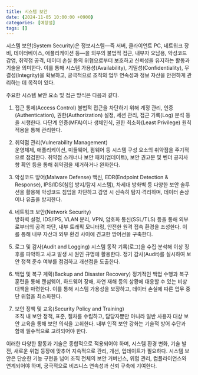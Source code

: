 ```yaml
---
title: 시스템 보안
date: {2024-11-05 10:00:00 +0900}
categories: [예창설]
tags: []
---
```


시스템 보안(System Security)은 정보시스템—즉 서버, 클라이언트 PC, 네트워크 장비, 데이터베이스, 애플리케이션 등—을 외부의 불법적 접근, 내부자 오남용, 악성코드 감염, 취약점 공격, 데이터 손실 등의 위협으로부터 보호하고 신뢰성을 유지하는 활동과 기술을 의미한다. 이를 통해 시스템 가용성(Availability), 기밀성(Confidentiality), 무결성(Integrity)을 확보하고, 궁극적으로 조직의 업무 연속성과 정보 자산을 안전하게 관리하는 데 목적이 있다.

주요한 시스템 보안 요소 및 접근 방식은 다음과 같다.

1. 접근 통제(Access Control)
   불법적 접근을 차단하기 위해 계정 관리, 인증(Authentication), 권한(Authorization) 설정, 세션 관리, 접근 기록(Log) 분석 등을 시행한다. 다단계 인증(MFA)이나 생체인식, 권한 최소화(Least Privilege) 원칙 적용을 통해 관리한다.

2. 취약점 관리(Vulnerability Management)  
   운영체제, 애플리케이션, 미들웨어, 펌웨어 등 시스템 구성 요소의 취약점을 주기적으로 점검한다. 취약점 스캐너나 보안 패치(업데이트), 보안 권고문 및 벤더 공지사항 확인 등을 통해 취약점을 제거하거나 완화한다.

3. 악성코드 방어(Malware Defense) 
   백신, EDR(Endpoint Detection & Response), IPS/IDS(침입 방지/탐지 시스템), 차세대 방화벽 등 다양한 보안 솔루션을 활용해 악성코드 침입을 차단하고 감염 시 신속히 탐지·격리하며, 데이터 손상이나 유출을 방지한다.

4. 네트워크 보안(Network Security)  
   방화벽 설정, IDS/IPS, VLAN 분리, VPN, 암호화 통신(SSL/TLS) 등을 통해 외부로부터의 공격 차단, 내부 트래픽 모니터링, 안전한 원격 접속 환경을 조성한다. 이를 통해 내부 자산과 외부 환경 사이에 견고한 방어선을 구축한다.

5. 로그 및 감사(Audit and Logging)
   시스템 동작 기록(로그)을 수집·분석해 이상 징후를 파악하고 사고 발생 시 원인 규명에 활용한다. 정기 감사(Audit)를 실시하여 보안 정책 준수 여부를 점검하고 개선점을 도출한다.

6. 백업 및 복구 계획(Backup and Disaster Recovery)
   정기적인 백업 수행과 복구 훈련을 통해 랜섬웨어, 하드웨어 장애, 자연 재해 등의 상황에 대응할 수 있는 비상 대책을 마련한다. 이를 통해 시스템 가용성을 보장하고, 데이터 손실에 따른 업무 중단 위험을 최소화한다.

7. 보안 정책 및 교육(Security Policy and Training)  
   조직 내 보안 정책, 표준, 절차를 수립하고, 담당자뿐만 아니라 일반 사용자 대상 보안 교육을 통해 보안 의식을 고취한다. 내부 인적 보안 강화는 기술적 방어 수단과 함께 필수적으로 고려되어야 한다.

이러한 다양한 활동과 기술은 종합적으로 적용되어야 하며, 시스템 환경 변화, 기술 발전, 새로운 위협 등장에 맞추어 지속적으로 관리, 개선, 업데이트가 필요하다. 시스템 보안은 단순한 기능 구현을 넘어 조직 전체의 보안 거버넌스, 위험 관리, 컴플라이언스와 연계되어야 하며, 궁극적으로 비즈니스 연속성과 신뢰 구축에 기여한다.
